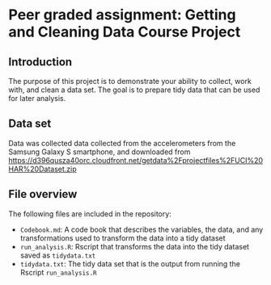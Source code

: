 # Peer graded assignment: Getting and Cleaning Data Course Project

## Introduction
The purpose of this project is to demonstrate your ability to collect, work with, and clean a data set. The goal is to prepare tidy data that can be used for later analysis. 

## Data set
Data was collected data collected from the accelerometers from the Samsung Galaxy S smartphone, and downloaded from https://d396qusza40orc.cloudfront.net/getdata%2Fprojectfiles%2FUCI%20HAR%20Dataset.zip

## File overview
The following files are included in the repository:

- `Codebook.md`: A code book that describes the variables, the data, and any transformations used to transform the data into a tidy dataset
- `run_analysis.R`: Rscript that transforms the data  into the tidy dataset saved as `tidydata.txt`
- `tidydata.txt`: The tidy data set that is the output from running the Rscript `run_analysis.R` 
